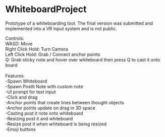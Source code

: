 # WhiteboardProject
Prototype of a whiteboarding tool. The final version was submitted and implemented into a VR input system and is not public. 

Controls:<br />
WASD: Move<br />
Right Click Hold: Turn Camera<br />
Left Click Hold: Grab / Connect anchor points<br />
Q: Grab sticky note and hover over whiteboard then press Q to cast it onto board<br />
<br />
Features:<br />
-Spawn Whiteboard<br />
-Spawn PostIt Note with custom note<br />
-UI prompt for text input<br />
-Click and drag<br />
-Anchor points that create lines between thought objects<br />
-Anchor points update on drag in 3D space<br />
-Casting post it note onto whiteboard<br />
-Resizing post it and whiteboard<br />
-Resize post it when whiteboard is being resized<br />
-Emoji buttons<br />
